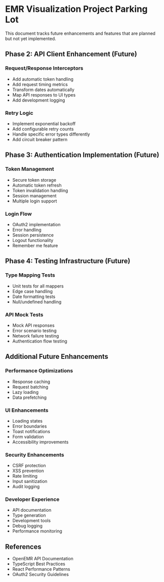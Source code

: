 # EMR Visualization Project Parking Lot

This document tracks future enhancements and features that are planned but not yet implemented.

## Phase 2: API Client Enhancement (Future)

### Request/Response Interceptors
- Add automatic token handling
- Add request timing metrics
- Transform dates automatically
- Map API responses to UI types
- Add development logging

### Retry Logic
- Implement exponential backoff
- Add configurable retry counts
- Handle specific error types differently
- Add circuit breaker pattern

## Phase 3: Authentication Implementation (Future)

### Token Management
- Secure token storage
- Automatic token refresh
- Token invalidation handling
- Session management
- Multiple login support

### Login Flow
- OAuth2 implementation
- Error handling
- Session persistence
- Logout functionality
- Remember me feature

## Phase 4: Testing Infrastructure (Future)

### Type Mapping Tests
- Unit tests for all mappers
- Edge case handling
- Date formatting tests
- Null/undefined handling

### API Mock Tests
- Mock API responses
- Error scenario testing
- Network failure testing
- Authentication flow testing

## Additional Future Enhancements

### Performance Optimizations
- Response caching
- Request batching
- Lazy loading
- Data prefetching

### UI Enhancements
- Loading states
- Error boundaries
- Toast notifications
- Form validation
- Accessibility improvements

### Security Enhancements
- CSRF protection
- XSS prevention
- Rate limiting
- Input sanitization
- Audit logging

### Developer Experience
- API documentation
- Type generation
- Development tools
- Debug logging
- Performance monitoring

## References
- OpenEMR API Documentation
- TypeScript Best Practices
- React Performance Patterns
- OAuth2 Security Guidelines
